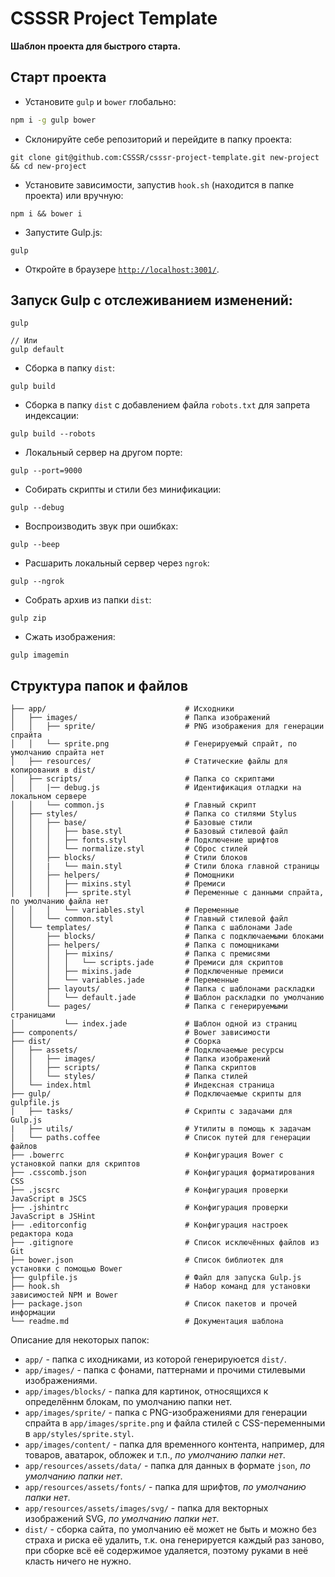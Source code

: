 # CSSSR Project Template
**Шаблон проекта для быстрого старта.**

## Старт проекта

* Установите `gulp` и `bower` глобально:

```bash
npm i -g gulp bower
```

* Склонируйте себе репозиторий и перейдите в папку проекта:

```
git clone git@github.com:CSSSR/csssr-project-template.git new-project && cd new-project
```

* Установите зависимости, запустив `hook.sh` (находится в папке проекта) или вручную:

```
npm i && bower i
```

* Запустите Gulp.js:

```
gulp
```

* Откройте в браузере [`http://localhost:3001/`](http://localhost:3001/).

## Запуск Gulp с отслеживанием изменений:

```
gulp

// Или
gulp default
```

* Сборка в папку `dist`:

```
gulp build
```

* Сборка в папку `dist` с добавлением файла `robots.txt` для запрета индексации:

```
gulp build --robots
```

* Локальный сервер на другом порте:

```
gulp --port=9000
```

* Собирать скрипты и стили без минификации:

```
gulp --debug
```

* Воспроизводить звук при ошибках:

```
gulp --beep
```

* Расшарить локальный сервер через `ngrok`:

```
gulp --ngrok
```

* Собрать архив из папки `dist`:

```
gulp zip
```

* Сжать изображения:

```
gulp imagemin
```

## Структура папок и файлов

```
├── app/                               # Исходники
│   ├── images/                        # Папка изображений
│   │   ├── sprite/                    # PNG изображения для генерации спрайта
│   │   └── sprite.png                 # Генерируемый спрайт, по умолчанию спрайта нет
│   ├── resources/                     # Статические файлы для копирования в dist/
│   ├── scripts/                       # Папка со скриптами
│   │   |── debug.js                   # Идентификация отладки на локальном сервере
│   │   └── common.js                  # Главный скрипт
│   ├── styles/                        # Папка со стилями Stylus
│   │   ├── base/                      # Базовые стили
│   │   │   ├── base.styl              # Базовый стилевой файл
│   │   │   ├── fonts.styl             # Подключение шрифтов
│   │   │   └── normalize.styl         # Сброс стилей
│   │   ├── blocks/                    # Стили блоков
│   │   |   └── main.styl              # Стили блока главной страницы
│   │   ├── helpers/                   # Помощники
│   │   │   ├── mixins.styl            # Премиси
│   │   │   ├── sprite.styl            # Переменные с данными спрайта, по умолчанию файла нет
│   │   │   └── variables.styl         # Переменные
│   │   └── common.styl                # Главный стилевой файл
│   └── templates/                     # Папка с шаблонами Jade
│       ├── blocks/                    # Папка с подключаемыми блоками
│       ├── helpers/                   # Папка с помощниками
│       │   ├── mixins/                # Папка с премисями
│       │   │   └── scripts.jade       # Премиси для скриптов
│       │   ├── mixins.jade            # Подключенные премиси
│       │   └── variables.jade         # Переменные
│       ├── layouts/                   # Папка с шаблонами раскладки
│       │   └── default.jade           # Шаблон раскладки по умолчанию
│       └── pages/                     # Папка с генерируемыми страницами
│           └── index.jade             # Шаблон одной из страниц
├── components/                        # Bower зависимости
├── dist/                              # Сборка
│   ├── assets/                        # Подключаемые ресурсы
│   │   ├── images/                    # Папка изображений
│   │   ├── scripts/                   # Папка скриптов
│   │   └── styles/                    # Папка стилей
│   └── index.html                     # Индексная страница
├── gulp/                              # Подключаемые скрипты для gulpfile.js
|   ├── tasks/                         # Скрипты с задачами для Gulp.js
|   ├── utils/                         # Утилиты в помощь к задачам
│   └── paths.coffee                   # Список путей для генерации файлов
├── .bowerrc                           # Конфигурация Bower с установкой папки для скриптов
├── .csscomb.json                      # Конфигурация форматирования CSS
├── .jscsrc                            # Конфигурация проверки JavaScript в JSCS
├── .jshintrc                          # Конфигурация проверки JavaScript в JSHint
├── .editorconfig                      # Конфигурация настроек редактора кода
├── .gitignore                         # Список исключённых файлов из Git
├── bower.json                         # Список библиотек для установки с помощью Bower
├── gulpfile.js                        # Файл для запуска Gulp.js
├── hook.sh                            # Набор команд для установки зависимостей NPM и Bower
├── package.json                       # Список пакетов и прочей информации
└── readme.md                          # Документация шаблона
```

Описание для некоторых папок:
* `app/` - папка с иходниками, из которой генерируюется `dist/`.
* `app/images/` - папка с фонами, паттернами и прочими стилевыми изображениями.
* `app/images/blocks/` - папка для картинок, относящихся к определённм блокам, по умолчанию папки нет.
* `app/images/sprite/` - папка с PNG-изображениями для генерации спрайта в `app/images/sprite.png` и файла стилей с CSS-переменными в `app/styles/sprite.styl`.
* `app/images/content/` - папка для временного контента, например, для товаров, аватарок, обложек и т.п., *по умолчанию папки нет*.
* `app/resources/assets/data/` - папка для данных в формате `json`, *по умолчанию папки нет*.
* `app/resources/assets/fonts/` - папка для шрифтов, *по умолчанию папки нет*.
* `app/resources/assets/images/svg/` - папка для векторных изображений SVG, *по умолчанию папки нет*.
* `dist/` - сборка сайта, по умолчанию её может не быть и можно без страха и риска её удалить, т.к. она генерируется каждый раз заново, при сборке всё её содержимое удаляется, поэтому руками в неё класть ничего не нужно.
